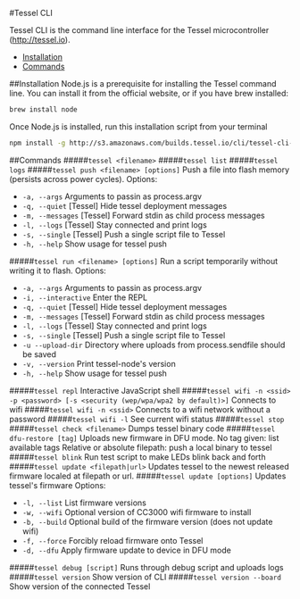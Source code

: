 #Tessel CLI

Tessel CLI is the command line interface for the Tessel microcontroller (http://tessel.io).

* [Installation](#installation)
* [Commands](#commands)

##Installation
Node.js is a prerequisite for installing the Tessel command line. You can install it from the official website, or if you have brew installed:
```.bash
brew install node
```
Once Node.js is installed, run this installation script from your terminal
```.bash
npm install -g http://s3.amazonaws.com/builds.tessel.io/cli/tessel-cli-current.tar.gz
```

##Commands
#####`tessel <filename>`
#####`tessel list`
#####`tessel logs`
#####`tessel push <filename> [options]`
Push a file into flash memory (persists across power cycles).
Options:
* `-a, --args`      Arguments to passin as process.argv
* `-q, --quiet`     [Tessel] Hide tessel deployment messages
* `-m, --messages`  [Tessel] Forward stdin as child process messages
* `-l, --logs`      [Tessel] Stay connected and print logs
* `-s, --single`    [Tessel] Push a single script file to Tessel
* `-h, --help`      Show usage for tessel push

#####`tessel run <filename> [options]`
Run a script temporarily without writing it to flash.
Options:
* `-a, --args`          Arguments to passin as process.argv
* `-i, --interactive`   Enter the REPL
* `-q, --quiet`         [Tessel] Hide tessel deployment messages
* `-m, --messages`      [Tessel] Forward stdin as child process messages
* `-l, --logs`          [Tessel] Stay connected and print logs
* `-s, --single`        [Tessel] Push a single script file to Tessel
* `-u --upload-dir`     Directory where uploads from process.sendfile should be saved
* `-v, --version`       Print tessel-node's version
* `-h, --help`          Show usage for tessel push

#####`tessel repl`
Interactive JavaScript shell
#####`tessel wifi -n <ssid> -p <password> [-s <security (wep/wpa/wpa2 by default)>]`
Connects to wifi
#####`tessel wifi -n <ssid>`
Connects to a wifi network without a password
#####`tessel wifi -l`
See current wifi status
#####`tessel stop`
#####`tessel check <filename>`
Dumps tessel binary code
#####`tessel dfu-restore [tag]`
Uploads new firmware in DFU mode.
No tag given: list available tags
Relative or absolute filepath: push a local binary to tessel
#####`tessel blink`
Run test script to make LEDs blink back and forth
#####`tessel update <filepath|url>`
Updates tessel to the newest released firmware localed at filepath or url.
#####`tessel update [options]`
Updates tessel's firmware
Options:
* `-l, --list`   List firmware versions
* `-w, --wifi`   Optional version of CC3000 wifi firmware to install
* `-b, --build`  Optional build of the firmware version (does not update wifi)
* `-f, --force`  Forcibly reload firmware onto Tessel
* `-d, --dfu`    Apply firmware update to device in DFU mode

#####`tessel debug [script]`
Runs through debug script and uploads logs
#####`tessel version`
Show version of CLI
#####`tessel version --board`
Show version of the connected Tessel
